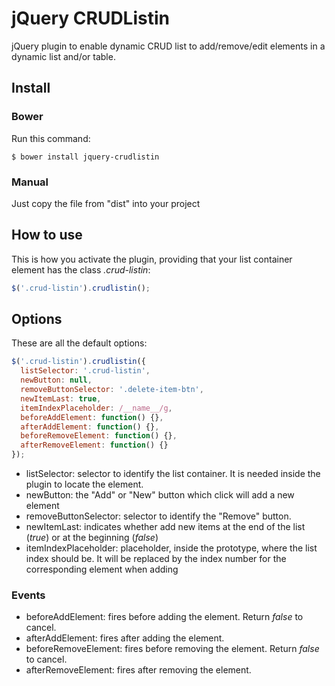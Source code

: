 # jQuery CRUDListin

jQuery plugin to enable dynamic CRUD list to add/remove/edit elements in a dynamic list and/or table.

## Install

### Bower
Run this command:
```
$ bower install jquery-crudlistin
```

### Manual
Just copy the file from "dist" into your project

## How to use
This is how you activate the plugin, providing that your list container element has the class *.crud-listin*:
```javascript
$('.crud-listin').crudlistin();
```

## Options
These are all the default options:
```javascript
$('.crud-listin').crudlistin({
  listSelector: '.crud-listin',
  newButton: null,
  removeButtonSelector: '.delete-item-btn',
  newItemLast: true,
  itemIndexPlaceholder: /__name__/g,
  beforeAddElement: function() {},
  afterAddElement: function() {},
  beforeRemoveElement: function() {},
  afterRemoveElement: function() {}
});
```

- listSelector: selector to identify the list container. It is needed inside the plugin to locate the element.
- newButton: the "Add" or "New" button which click will add a new element
- removeButtonSelector: selector to identify the "Remove" button.
- newItemLast: indicates whether add new items at the end of the list (*true*) or at the beginning (*false*)
- itemIndexPlaceholder: placeholder, inside the prototype, where the list index should be. It will be replaced by the index number for the corresponding element when adding

### Events
- beforeAddElement: fires before adding the element. Return *false* to cancel.
- afterAddElement: fires after adding the element.
- beforeRemoveElement: fires before removing the element. Return *false* to cancel.
- afterRemoveElement: fires after removing the element.
